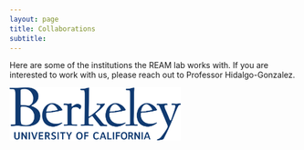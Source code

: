 ```yaml
---
layout: page
title: Collaborations
subtitle:
---
```


Here are some of the institutions the REAM lab works with. If you are interested to work with us, please reach out to Professor Hidalgo-Gonzalez.

<img align="left" src="/assets/img/berkeley_logo.png" width="300" style="padding-bottom: 10px;" style="padding-right: 10px;"/>


